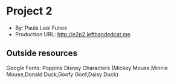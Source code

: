 
# Project 2
+ By: Paula Leal Funes
+ Production URL: http://e2p2.lefthandedcat.me

## Outside resources
Google Fonts: Poppins
Disney Characters (Mickey Mouse,Minnie Mouse,Donald Duck,Goofy Goof,Daisy Duck)